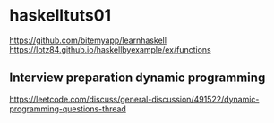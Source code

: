 # haskelltuts01
https://github.com/bitemyapp/learnhaskell
https://lotz84.github.io/haskellbyexample/ex/functions



## Interview preparation dynamic programming
https://leetcode.com/discuss/general-discussion/491522/dynamic-programming-questions-thread

